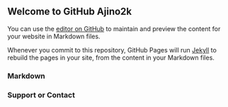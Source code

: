 ## Welcome to GitHub Ajino2k 

You can use the [editor on GitHub](https://github.com/ajino2k/ajino2k.github.io/edit/master/README.md) to maintain and preview the content for your website in Markdown files.

Whenever you commit to this repository, GitHub Pages will run [Jekyll](https://jekyllrb.com/) to rebuild the pages in your site, from the content in your Markdown files.

### Markdown

### Support or Contact

